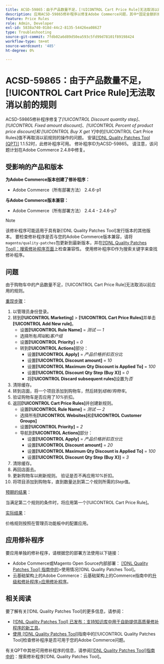 ```yaml
---
title: ACSD-59865：由于产品数量不足，[!UICONTROL Cart Price Rule]无法取消以前的规则
description: 应用ACSD-59865修补程序以修复Adobe Commerce问题，其中*固定金额折扣*、* *产品价格折扣百分比*和*购买X获取Y* [!UICONTROL Cart Price Rules]中的*折扣数量步骤*值不再取消以前规则的操作。
feature: Price Rules
role: Admin, Developer
exl-id: 5838a740-018d-44c2-8135-54426ea08627
type: Troubleshooting
source-git-commit: 7fdb02a6d89d50ea593c5fd99d78101f89198424
workflow-type: tm+mt
source-wordcount: '485'
ht-degree: 0%

---
```


# ACSD-59865：由于产品数量不足，[!UICONTROL Cart Price Rule]无法取消以前的规则

ACSD-59865修补程序修复了&#x200B;*[!UICONTROL Discount quantity step]*、*[!UICONTROL Fixed amount discount]*、*[!UICONTROL Percent of product price discount]和* *[!UICONTROL Buy X get Y]*&#x200B;中的[!UICONTROL Cart Price Rules]值不再取消以前规则的操作的问题。 安装[[!DNL Quality Patches Tool (QPT)]](https://experienceleague.adobe.com/zh-hans/docs/commerce-operations/tools/quality-patches-tool/quality-patches-tool-to-self-serve-quality-patches) 1.1.52时，此修补程序可用。 修补程序ID为ACSD-59865。 请注意，该问题计划在Adobe Commerce 2.4.8中修复。

## 受影响的产品和版本

**为Adobe Commerce版本创建了修补程序：**

* Adobe Commerce（所有部署方法） 2.4.6-p1

**与Adobe Commerce版本兼容：**

* Adobe Commerce（所有部署方法） 2.4.4 - 2.4.6-p7

>[!NOTE]
>
>该修补程序可能适用于具有新[!DNL Quality Patches Tool]发行版本的其他版本。 要检查修补程序是否与您的Adobe Commerce版本兼容，请将`magento/quality-patches`包更新到最新版本，并在[[!DNL Quality Patches Tool]：搜索修补程序页面](https://experienceleague.adobe.com/tools/commerce-quality-patches/index.html?lang=zh-Hans)上检查兼容性。 使用修补程序ID作为搜索关键字来查找修补程序。

## 问题

由于购物车中的产品数量不足，[!UICONTROL Cart Price Rule]无法取消以前应用的规则。

<u>重现步骤</u>：

1. 以管理员身份登录。
1. 转到&#x200B;**[!UICONTROL Marketing]** > **[!UICONTROL Cart Price Rules]**&#x200B;并单击&#x200B;**[!UICONTROL Add New rule]**。
   * 设置&#x200B;**[!UICONTROL Rule Name]** = *测试 — 1*
   * 选择所有&#x200B;*网站*&#x200B;和&#x200B;*客户组*
   * 设置&#x200B;**[!UICONTROL Priority]** = *0*
   * 转到&#x200B;**[!UICONTROL Actions]**&#x200B;部分：
      * 设置&#x200B;**[!UICONTROL Apply]** = *产品价格折扣百分比*
      * 设置&#x200B;**[!UICONTROL Discount amount]** = *10*
      * 设置&#x200B;**[!UICONTROL Maximum Qty Discount is Applied To]** = *100*
      * 设置&#x200B;**[!UICONTROL Discount Qty Step (Buy X)]** = *0*
      * 将&#x200B;**[!UICONTROL Discard subsequent rules]**&#x200B;设置为&#x200B;*否*
1. 清除缓存。
1. 转到店面，将一个项目添加到购物车，然后转到&#x200B;*结帐/购物车*。
1. 验证购物车是否应用了&#x200B;*10%*&#x200B;折扣。
1. 返回&#x200B;**[!UICONTROL Cart Price Rules]**&#x200B;并创建新规则。
   * 设置&#x200B;**[!UICONTROL Rule Name]** = *测试 — 2*
   * 选择所有&#x200B;**[!UICONTROL Websites]**&#x200B;和&#x200B;**[!UICONTROL Customer Groups]**
   * 设置&#x200B;**[!UICONTROL Priority]** = *2*
   * 导航到&#x200B;**[!UICONTROL Actions]**&#x200B;部分：
      * 设置&#x200B;**[!UICONTROL Apply]** = *产品价格折扣百分比*
      * 设置&#x200B;**[!UICONTROL Discount amount]** = *20*
      * 设置&#x200B;**[!UICONTROL Maximum Qty Discount is Applied To]** = *100*
      * 设置&#x200B;**[!UICONTROL Discount Qty Step (Buy X)]** = *3*
1. 清除缓存。
1. 再回店面去。
1. 更新购物车以刷新规则。 验证是否不再应用&#x200B;*10%*&#x200B;折扣。
1. 将项目添加到购物车，直到数量达到第二个规则所需的&#x200B;*Step*&#x200B;值。

<u>预期的结果</u>：

当满足第二个规则的条件时，将应用第一个[!UICONTROL Cart Price Rule]。

<u>实际结果</u>：

价格规则按照在管理员功能板中的配置应用。

## 应用修补程序

要应用单独的修补程序，请根据您的部署方法使用以下链接：

* Adobe Commerce或Magento Open Source内部部署： [[!DNL Quality Patches Tool] 指南中的](/help/tools/quality-patches-tool/usage.md)>使用情况[!DNL Quality Patches Tool]。
* 云基础架构上的Adobe Commerce：云基础架构上的Commerce指南中的[升级和修补程序>应用修补程序](https://experienceleague.adobe.com/docs/commerce-cloud-service/user-guide/develop/upgrade/apply-patches.html?lang=zh-Hans)。

## 相关阅读

要了解有关[!DNL Quality Patches Tool]的更多信息，请参阅：

* [[!DNL Quality Patches Tool] 已发布：支持知识库中用于自助提供高质量修补程序的新工具](https://experienceleague.adobe.com/zh-hans/docs/commerce-operations/tools/quality-patches-tool/quality-patches-tool-to-self-serve-quality-patches)。
* [使用 [!DNL Quality Patches Tool]](/help/tools/quality-patches-tool/patches-available-in-qpt/check-patch-for-magento-issue-with-magento-quality-patches.md)指南中的[!UICONTROL Quality Patches Tool]检查修补程序是否可用于您的Adobe Commerce问题。

有关QPT中其他可用修补程序的信息，请参阅[[!DNL Quality Patches Tool]指南中的](https://experienceleague.adobe.com/tools/commerce-quality-patches/index.html?lang=zh-Hans)：搜索修补程序[!DNL Quality Patches Tool]。
